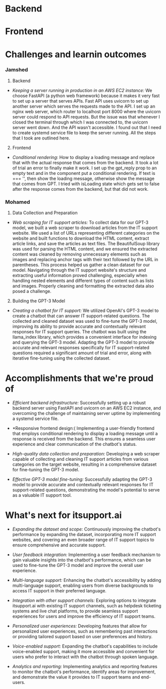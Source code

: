 # Backend

# Frontend

# Challenges and learnin outcomes

### Jamshed

1. Backend
- *Keeping a server running in production in an AWS EC2 instance:* We choose FastAPI (a python web framework) because it makes it very fast to set up a server that serves APIs. Fast API uses uvicorn to set up another server which serves the requests made to the API. I set up an nginx web server, which router to localhost port 8000 where the uvicorn server could respond to API requests. But the issue was that whenever I closed the terminal through which I was connected to, the uvicorn server went down. And the API wasn't accessible. I found out that I need to create systemd service file to keep the server running. All the steps that I took are outlined here. 

2. Frontend
- *Conditional rendering*: How to display a loading message and replace that with the actual response that comes from the backend. It took a lot of trial an error to finally make it work. I set up the gpt_reply prop to an empty text and in the component put a conditional rendering. If text is === '', then show the loading message, otherwise show the message that comes from GPT. I tried with isLoading state which gets set to false after the response comes from the backend, but that did not work. 


### Mohamed

1. Data Collection and Preparation
- *Web scraping for IT support articles:* To collect data for our GPT-3 model, we built a web scraper to download articles from the IT support website. We used a list of URLs representing different categories on the website and built functions to download the HTML content, extract article links, and save the articles as text files. The BeautifulSoup library was used for parsing the HTML content, and we ensured the extracted content was cleaned by removing unnecessary elements such as images and replacing anchor tags with their text followed by the URL in parentheses. This process helped us gather a clean dataset for our model. Navigating through the IT support website's structure and extracting useful information proved challenging, especially when handling nested elements and different types of content such as lists and images. Properly cleaning and formatting the extracted data also posed a challenge.

2. Building the GPT-3 Model
- *Creating a chatbot for IT support:* We utilized OpenAI's GPT-3 model to create a chatbot that can answer IT support-related questions. The collected and cleaned dataset was used to fine-tune the GPT-3 model, improving its ability to provide accurate and contextually relevant responses for IT support queries. The chatbot was built using the llama_index library, which provides a convenient interface for indexing and querying the GPT-3 model. Adapting the GPT-3 model to provide accurate and relevant responses specifically for IT support-related questions required a significant amount of trial and error, along with iterative fine-tuning using the collected dataset.

# Accomplishments that we're proud of


- *Efficient backend infrastructure:* Successfully setting up a robust backend server using FastAPI and uvicorn on an AWS EC2 instance, and overcoming the challenge of maintaining server uptime by implementing a systemd service file.

- *Responsive frontend design:( Implementing a user-friendly frontend that employs conditional rendering to display a loading message until a response is received from the backend. This ensures a seamless user experience and clear communication of the chatbot's status.

- *High-quality data collection and preparation:* Developing a web scraper capable of collecting and cleaning IT support articles from various categories on the target website, resulting in a comprehensive dataset for fine-tuning the GPT-3 model.

- *Effective GPT-3 model fine-tuning:* Successfully adapting the GPT-3 model to provide accurate and contextually relevant responses for IT support-related questions, demonstrating the model's potential to serve as a valuable IT support tool.

# What's next for itsupport.ai

- *Expanding the dataset and scope:* Continuously improving the chatbot's performance by expanding the dataset, incorporating more IT support websites, and covering an even broader range of IT support topics to ensure comprehensive and accurate support.

- *User feedback integration:* Implementing a user feedback mechanism to gain valuable insights into the chatbot's performance, which can be used to fine-tune the GPT-3 model and improve the overall user experience.

- *Multi-language support:* Enhancing the chatbot's accessibility by adding multi-language support, enabling users from diverse backgrounds to access IT support in their preferred language.

- *Integration with other support channels:* Exploring options to integrate itsupport.ai with existing IT support channels, such as helpdesk ticketing systems and live chat platforms, to provide seamless support experiences for users and improve the efficiency of IT support teams.

- *Personalized user experiences:* Developing features that allow for personalized user experiences, such as remembering past interactions or providing tailored support based on user preferences and history.

- *Voice-enabled support:* Expanding the chatbot's capabilities to include voice-enabled support, making it more accessible and convenient for users who prefer to interact with the chatbot through spoken language.

- *Analytics and reporting:* Implementing analytics and reporting features to monitor the chatbot's performance, identify areas for improvement, and demonstrate the value it provides to IT support teams and end-users.
